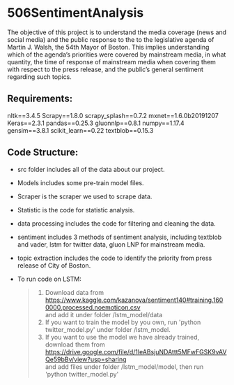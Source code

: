 # 506SentimentAnalysis

The objective of this project is to understand the media coverage (news and social media) and the public response to the to the legislative agenda of Martin J. Walsh, the 54th Mayor of Boston. This implies understanding which of the agenda’s priorities were covered by mainstream media, in what quantity, the time of response of mainstream media when covering them with respect to the press release, and the public’s general sentiment regarding such topics.

## Requirements:
nltk==3.4.5
Scrapy==1.8.0
scrapy_splash==0.7.2
mxnet==1.6.0b20191207
Keras==2.3.1
pandas==0.25.3
gluonnlp==0.8.1
numpy==1.17.4
gensim==3.8.1
scikit_learn==0.22
textblob==0.15.3

## Code Structure:
* src folder includes all of the data about our project.
* Models includes some pre-train model files.
* Scraper is the scraper we used to scrape data.
* Statistic is the code for statistic analysis.
* data processing includes the code for filtering and cleaning the data.
* sentiment includes 3 methods of sentiment analysis, including textblob and vader, lstm for twitter data, gluon LNP for mainstream media.
* topic extraction includes the code to identify the priority from press release of City of Boston.

* To run code on LSTM:
  >1. Download data from <br>
     https://www.kaggle.com/kazanova/sentiment140#training.1600000.processed.noemoticon.csv <br>
     and add it under folder /lstm_model/data
  >2. If you want to train the model by you own, run 'python twitter_model.py' under folder /lstm_model.
  >3. If you want to use the model we have already trained, download them from <br>
      https://drive.google.com/file/d/1leABsjuNDAttt5MFwFGSK9vAVQe59bBv/view?usp=sharing <br>
      and add files under folder /lstm_model/model, then run 'python twitter_model.py'



